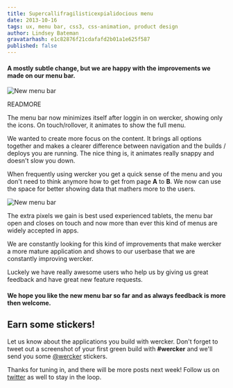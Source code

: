 ```yaml
---
title: Supercallifragilisticexpialidocious menu
date: 2013-10-16
tags: ux, menu bar, css3, css-animation, product design
author: Lindsey Bateman
gravatarhash: e1c82876f21cdafafd2b01a1e625f587
published: false
---
```


<h4 class="subheader">
A mostly subtle change, but we are happy
with the improvements we made on our menu bar.
</h4>

![New menu bar](/images/posts/new-menubar/new-menubar.jpg)

READMORE

The menu bar now minimizes itself after loggin in on wercker, showing only the
icons. On touch/rollover, it animates to show the full menu.

We wanted to create more focus on the content. It brings all options together and makes a clearer difference between navigation and
the builds / deploys you are running. The nice thing is, it animates really snappy and doesn't slow you down.

When frequently using wercker you get a quick sense of the menu and you don't need to think anymore
how to get from page **A** to **B**. We now can use the space for better showing data that mathers more
to the users.

![New menu bar](/images/posts/new-menubar/new-menubar-ipad.jpg)

The extra pixels we gain is best used experienced tablets, the menu bar open and closes on touch and now more
than ever this kind of menus are widely accepted in apps.

We are constantly looking for this kind of improvements that make wercker a more mature application
and shows to our userbase that we are constantly improving wercker.

Luckely we have really awesome users who help us by giving us great feedback and have great new feature requests.

<h4 class="subheader">
We hope you like the new menu bar so far and as always feedback is more then welcome.
</h4>

## Earn some stickers!

Let us know about the applications you build with wercker. Don't forget to tweet out a screenshot of your first green build with **#wercker** and we'll send you some [@wercker](http://twitter.com/wercker) stickers.

Thanks for tuning in, and there will be more posts next week! Follow us on [twitter](http://twitter.com/wercker) as well to stay in the loop.
